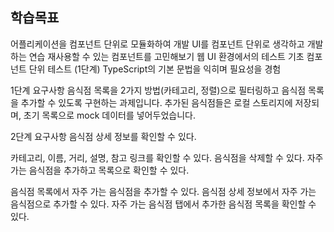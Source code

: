 ## 학습목표

어플리케이션을 컴포넌트 단위로 모듈화하여 개발
UI를 컴포넌트 단위로 생각하고 개발하는 연습
재사용할 수 있는 컴포넌트를 고민해보기
웹 UI 환경에서의 테스트 기초
컴포넌트 단위 테스트 (1단계)
TypeScript의 기본 문법을 익히며 필요성을 경험

1단계 요구사항
음식점 목록을 2가지 방법(카테고리, 정렬)으로 필터링하고 음식점 목록을 추가할 수 있도록 구현하는 과제입니다.
추가된 음식점들은 로컬 스토리지에 저장되며, 초기 목록으로 mock 데이터를 넣어두었습니다.

2단계 요구사항
음식점 상세 정보를 확인할 수 있다.

카테고리, 이름, 거리, 설명, 참고 링크를 확인할 수 있다.
음식점을 삭제할 수 있다.
자주 가는 음식점을 추가하고 목록으로 확인할 수 있다.

음식점 목록에서 자주 가는 음식점을 추가할 수 있다.
음식점 상세 정보에서 자주 가는 음식점으로 추가할 수 있다.
자주 가는 음식점 탭에서 추가한 음식점 목록을 확인할 수 있다.
